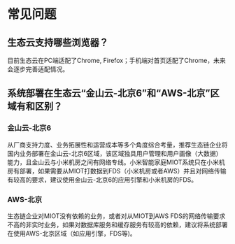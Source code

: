 # 常见问题
## 生态云支持哪些浏览器？
目前生态云在PC端适配了Chrome, Firefox；手机端对首页适配了Chrome，未来会逐步完善适配情况。  

## 系统部署在生态云“金山云-北京6”和“AWS-北京”区域有和区别？
### 金山云-北京6
从厂商支持力度、业务拓展性和运营成本等多个角度综合考量，推荐生态链企业将国内业务部署在金山云-北京6区域，该区域独具用户管理和用户画像（大数据）能力，且金山云与小米机房之间有网络专线。小米智能家庭MIOT系统只在小米机房有部署，如果需要从MIOT打数据到FDS（小米机房或者AWS）并且对网络传输有较高的要求，建议使用金山云-北京6的应用引擎和小米机房的FDS。
### AWS-北京
生态链企业对MIOT没有依赖的业务，或者对从MIOT到AWS FDS的网络传输要求不高的非实时业务，如果对数据库服务和缓存服务有较高的依赖，建议将系统部署在使用AWS-北京区域（如应用引擎，FDS等)。
